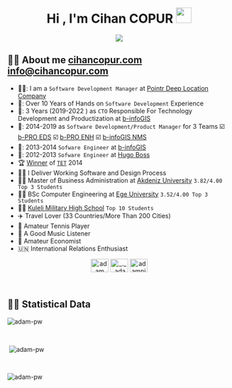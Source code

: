 <h1 align="center">Hi , I'm Cihan COPUR <img src="https://media.giphy.com/media/hvRJCLFzcasrR4ia7z/giphy.gif" width="35"></h1>
<p align="center">
  <a href="https://github.com/DenverCoder1/readme-typing-svg"><img src="https://readme-typing-svg.herokuapp.com?lines=Software+Development+Manager;Engineering+Manager;BSc+Computer+Engineer;Backend+Developer;GIS+Developer&center=true&width=500&height=50"></a>
</p>


## :sassy_man:  About me [cihancopur.com](https://cihancopur.com/en/) [info@cihancopur.com](https://emailto:info@cihancopur.com/)
- 🧑‍💼: I am a `Software Development Manager` at [Pointr Deep Location Company](https://www.pointr.tech/)
- 📆: Over 10 Years of Hands on `Software Development` Experience
- 💼: 3 Years (2019-2022 ) as `CTO` Responsible For Technology Development and Productization at [b-infoGIS](https://www.b-infogis.com.tr/)
- 💼: 2014-2019 as `Software Development/Product Manager` for 3 Teams ☑️ [b-PRO EDS](https://www.b-infogis.com.tr/tr/Urunler/b-PRO-EDS/1) ☑️ [b-PRO ENH](https://www.b-infogis.com.tr/tr/Urunler/b-PRO-ENH/3) ☑️ [b-infoGIS NMS](https://www.b-infogis.com.tr/tr/Urunler/b-infoGIS-NMS/4)
- 💼: 2013-2014 `Sofware Engineer` at [b-infoGIS](https://www.b-infogis.com.tr/)
- 💼: 2012-2013 `Sofware Engineer` at [Hugo Boss](https://www.hugoboss.com/)
- :trophy: [Winner](https://www.enerjigunlugu.net/elektrik-sebekeleri-cbs-tabanli-modellenecek-7731h.htm) of [`TET`](https://www.tetprojepazari.org/en/Default.aspx) 2014
- :technologist: I Deliver Working Software and Design Process
- :student: Master of Business Administration at [Akdeniz University](https://www.akdeniz.edu.tr/) `3.82/4.00 Top 3 Students`
- :student: BSc Computer Engineering at [Ege University](https://ege.edu.tr/) `3.52/4.00 Top 3 Students`
- :student: [Kuleli Military High School](https://tr.wikipedia.org/wiki/Kuleli_Asker%C3%AE_Lisesi) `Top 10 Students`
- ✈️ Travel Lover (33 Countries/More Than 200 Cities)
- 🎾 Amateur Tennis Player 
- 🎵 A Good Music Listener 
- 💸 Amateur Economist 
- 🇺🇳 International Relations Enthusiast

<p align="center">
  <a href="https://www.linkedin.com/in/cihancopur/" target="blank"><img align="center"
      src="https://raw.githubusercontent.com/rahuldkjain/github-profile-readme-generator/master/src/images/icons/Social/linked-in-alt.svg"
      alt="adam pithewan" height="30" width="40" /></a>
  <a href="https://www.instagram.com/copurcihan/" target="blank"><img align="center"
      src="https://raw.githubusercontent.com/rahuldkjain/github-profile-readme-generator/master/src/images/icons/Social/instagram.svg"
      alt="_._.adam._" height="30" width="40" /></a>
  <a href="https://www.linkedin.com/in/cihancopur/" target="blank"><img align="center"
      src="https://raw.githubusercontent.com/rahuldkjain/github-profile-readme-generator/master/src/images/icons/Social/hackerrank.svg"
      alt="adampithewan" height="30" width="40" /></a>
</p>

<br>

## :sassy_man:  Statistical Data

<p><img align="center"
    src="https://github-readme-stats.vercel.app/api/top-langs?username=copurcihan&show_icons=true&locale=en&bg_color=0d1117&text_color=ffffff&layout=compact"
    alt="adam-pw" 
    bg_color=#808080/></p>

<br>

<p>&nbsp;<img align="center" src="https://github-readme-stats.vercel.app/api?username=copurcihan&show_icons=true&locale=en&bg_color=0d1117&text_color=ffffff&repo=convoychat"
    alt="adam-pw" /></p>

<br>

<p><img align="center" src="https://github-readme-streak-stats.herokuapp.com/?user=copurcihan&theme=dark&background=0d1117&date_format=M%20j%5B%2C%20Y%5D" alt="adam-pw" /></p>
